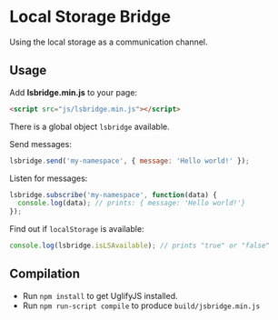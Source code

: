 # Local Storage Bridge

Using the local storage as a communication channel.

## Usage

Add **lsbridge.min.js** to your page:

```html
<script src="js/lsbridge.min.js"></script>
```

There is a global object `lsbridge` available.

Send messages:

```js
lsbridge.send('my-namespace', { message: 'Hello world!' });
```

Listen for messages:

```js
lsbridge.subscribe('my-namespace', function(data) {
  console.log(data); // prints: { message: 'Hello world!'}
});
```

Find out if `localStorage` is available:

```js
console.log(lsbridge.isLSAvailable); // prints "true" or "false"
```

## Compilation

* Run `npm install` to get UglifyJS installed.
* Run `npm run-script compile` to produce `build/jsbridge.min.js`